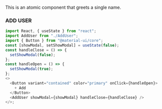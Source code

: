 This is an atomic component that greets a single name.

### ADD USER

```js
import React, { useState } from "react";
import AddUser from "./AddUser";
import { Button } from "@material-ui/core";
const [showModal, setShowModal] = useState(false);
const handleClose = () => {
  setShowModal(false);
};
const handleOpen = () => {
  setShowModal(true);
};
<>
  <Button variant="contained" color="primary" onClick={handleOpen}>
    + Add
  </Button>
  <AddUser showModal={showModal} handleClose={handleClose} />
</>;
```
